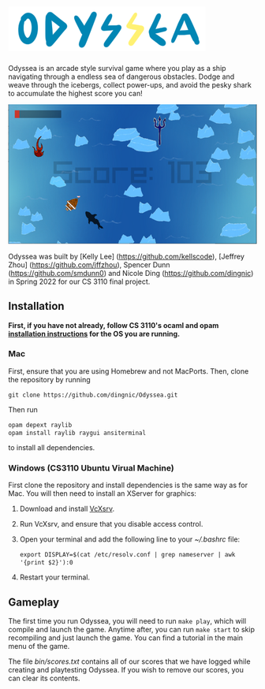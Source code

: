 
![Odyssea](/img/logo.png "Odyssea")
=========

Odyssea is an arcade style survival game where you play as a ship navigating through a endless sea of dangerous obstacles. Dodge and weave through the icebergs, collect power-ups, and avoid the pesky shark to accumulate the highest score you can!

![Gameplay](/img/screenshot.png "Odyssea gameplay screenshot")

Odyssea was built by [Kelly Lee] (https://github.com/kellscode), [Jeffrey Zhou] (https://github.com/jffzhou), Spencer Dunn (https://github.com/smdunn0) and Nicole Ding (https://github.com/dingnic) in Spring 2022 for our CS 3110 final project. 

Installation
-----------
**First, if you have not already, follow CS 3110's ocaml and opam [installation instructions](https://cs3110.github.io/textbook/chapters/preface/install.html) for the OS you are running.**

### Mac

First, ensure that you are using Homebrew and not MacPorts. Then, clone the repository by running 
```
git clone https://github.com/dingnic/Odyssea.git
```

Then run
```
opam depext raylib
opam install raylib raygui ansiterminal
```
to install all dependencies.

### Windows (CS3110 Ubuntu Virual Machine)

First clone the repository and install dependencies is the same way as for Mac. You will then need to install an XServer for graphics:
1. Download and install [VcXsrv](https://sourceforge.net/projects/vcxsrv/).
2. Run VcXsrv, and ensure that you disable access control.
3. Open your terminal and add the following line to your *~/.bashrc* file:
   ```
   export DISPLAY=$(cat /etc/resolv.conf | grep nameserver | awk '{print $2}'):0
   ```

4. Restart your terminal.

Gameplay
------
The first time you run Odyssea, you will need to run `make play`, which will compile and launch the game. Anytime after, you can run `make start` to skip recompiling and just launch the game. You can find a tutorial in the main menu of the game.

The file *bin/scores.txt* contains all of our scores that we have logged while creating and playtesting Odyssea. If you wish to remove our scores, you can clear its contents.
